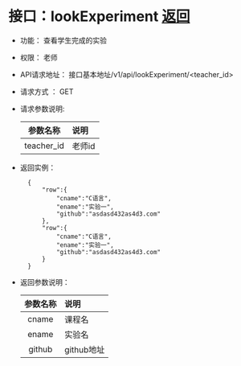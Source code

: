 ﻿<!-- markdownlint-disable MD033-->
<!-- 禁止MD033类型的警告 https://www.npmjs.com/package/markdownlint -->

# 接口：lookExperiment  [返回](../README.md)

- 功能：
    查看学生完成的实验

- 权限：
    老师

- API请求地址：
    接口基本地址/v1/api/lookExperiment/<teacher_id>

- 请求方式 ：
    GET

- 请求参数说明:

  |参数名称|说明|
  |:---------:|:--------------------------------------------------------|
  |teacher_id|老师id|

- 返回实例：

        {
            "row":{
                "cname":"C语言",
                "ename":"实验一",
                "github":"asdasd432as4d3.com"
            },
            "row":{
                "cname":"C语言",
                "ename":"实验一",
                "github":"asdasd432as4d3.com"
            }
        }

- 返回参数说明：

  |参数名称|说明|
  |:---------:|:--------------------------------------------------------|
  |cname|课程名|
  |ename|实验名|
  |github|github地址|

